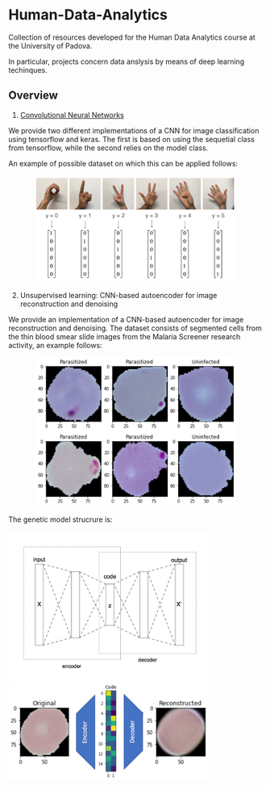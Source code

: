 # Human-Data-Analytics

Collection of resources developed for the Human Data Analytics course at the University of Padova.

In particular, projects concern data anslysis by means of deep learning techinques.

## Overview

1. [Convolutional Neural Networks](https://github.com/nicolezattarin/Human-Data-Analytics/tree/main/CNN)

We provide two different implementations of a CNN for image classification using tensorflow and keras. The first is based on using the sequetial class from tensorflow, while the second relies on the model class. 

An example of possible dataset on which this can be applied follows:

<p align="center">
  <img src="CNN/images/SIGNS.png" width="400" />
</p>

2. Unsupervised learning: CNN-based autoencoder for image reconstruction and denoising

We provide an implementation of a CNN-based autoencoder for image reconstruction and denoising.
The dataset consists of segmented cells from the thin blood smear slide images from the Malaria Screener research activity, an example follows:

<p align="center">
  <img src="imgs/malaria.png" width="400" />
</p>

The genetic model strucrure is:

<p float="center">
  <img src="CNNAutoencoders/x/autoencoder.png" width="400" />
  <img src="CNNAutoencoders/x/autoencoder_images.png" width="400" />
</p>
